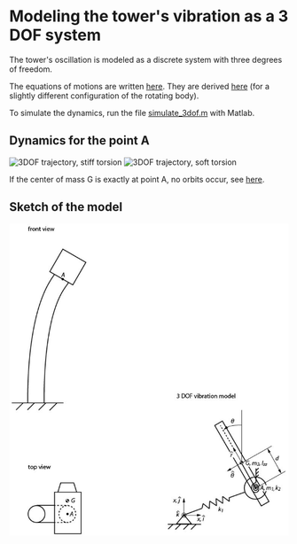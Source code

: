 # Modeling the tower's vibration as a 3 DOF system

The tower's oscillation is modeled as a discrete system with three degrees of freedom.

The equations of motions are written [here](2021-07-25_EquationsOfMotion.pdf).
They are derived [here](2021-07-24_EquationsOfMotion_Derivation.pdf) (for a slightly different configuration of the rotating body). 

To simulate the dynamics, run the file [simulate_3dof.m](simulate_3dof.m) with Matlab.


## Dynamics for the point A

![3DOF trajectory, stiff torsion](trajectory.gif)
![3DOF trajectory, soft torsion](trajectory_soft_torsion.gif)

If the center of mass G is exactly at point A, no orbits occur, see [here](trajectory_d_zero.gif).

## Sketch of the model

![Vibration model](vibration_model.jpg)
